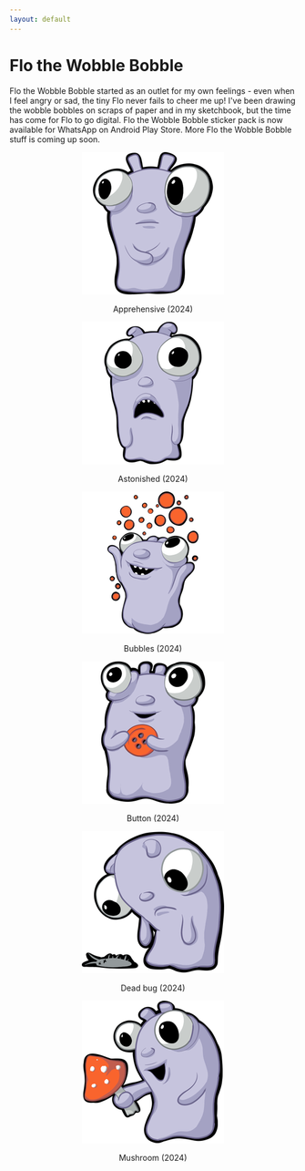 ```yaml
---
layout: default
---
```


<h1>Flo the Wobble Bobble</h1>

Flo the Wobble Bobble started as an outlet for my own feelings - even when I feel angry or sad, the tiny Flo never fails to cheer me up! I've been drawing the wobble bobbles on scraps of paper and in my sketchbook, but the time has come for Flo to go digital. Flo the Wobble Bobble sticker pack is now available for WhatsApp on Android Play Store. More Flo the Wobble Bobble stuff is coming up soon.

<div style="display:block; text-align:center;">
    <div class="tile">
        <div class="tilethumbnail">
        <img src="/assets/fwb/apprehensive.png"/>
        </div>
        <p>Apprehensive (2024)</p>
    </div>
    <div class="tile">
        <div class="tilethumbnail">
        <img src="/assets/fwb/astonished.png"/>
        </div>
        <p>Astonished (2024)</p>
    </div>
    <div class="tile">
        <div class="tilethumbnail">
        <img src="/assets/fwb/bubbles.png"/>
        </div>
        <p>Bubbles (2024)</p>
    </div>
    <div class="tile">
        <div class="tilethumbnail">
        <img src="/assets/fwb/button.png"/>
        </div>
        <p>Button (2024)</p>
    </div>
    <div class="tile">
        <div class="tilethumbnail">
        <img src="/assets/fwb/deadbug.png"/>
        </div>
        <p>Dead bug (2024)</p>
    </div>
    <div class="tile">
        <div class="tilethumbnail">
        <img src="/assets/fwb/mushroom.png"/>
        </div>
        <p>Mushroom (2024)</p>
    </div>
</div>
